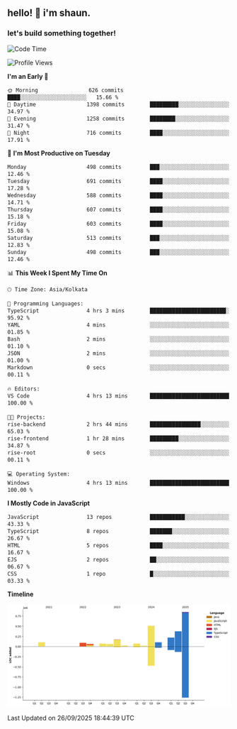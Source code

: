 ## hello! 👋 i'm shaun. 
### let's build something together!
<!--START_SECTION:waka-->
![Code Time](http://img.shields.io/badge/Code%20Time-436%20hrs%2013%20mins-blue)

![Profile Views](http://img.shields.io/badge/Profile%20Views-0-blue)

**I'm an Early 🐤** 

```text
🌞 Morning                626 commits         ████░░░░░░░░░░░░░░░░░░░░░   15.66 % 
🌆 Daytime                1398 commits        █████████░░░░░░░░░░░░░░░░   34.97 % 
🌃 Evening                1258 commits        ████████░░░░░░░░░░░░░░░░░   31.47 % 
🌙 Night                  716 commits         ████░░░░░░░░░░░░░░░░░░░░░   17.91 % 
```
📅 **I'm Most Productive on Tuesday** 

```text
Monday                   498 commits         ███░░░░░░░░░░░░░░░░░░░░░░   12.46 % 
Tuesday                  691 commits         ████░░░░░░░░░░░░░░░░░░░░░   17.28 % 
Wednesday                588 commits         ████░░░░░░░░░░░░░░░░░░░░░   14.71 % 
Thursday                 607 commits         ████░░░░░░░░░░░░░░░░░░░░░   15.18 % 
Friday                   603 commits         ████░░░░░░░░░░░░░░░░░░░░░   15.08 % 
Saturday                 513 commits         ███░░░░░░░░░░░░░░░░░░░░░░   12.83 % 
Sunday                   498 commits         ███░░░░░░░░░░░░░░░░░░░░░░   12.46 % 
```


📊 **This Week I Spent My Time On** 

```text
🕑︎ Time Zone: Asia/Kolkata

💬 Programming Languages: 
TypeScript               4 hrs 3 mins        ████████████████████████░   95.92 % 
YAML                     4 mins              ░░░░░░░░░░░░░░░░░░░░░░░░░   01.85 % 
Bash                     2 mins              ░░░░░░░░░░░░░░░░░░░░░░░░░   01.10 % 
JSON                     2 mins              ░░░░░░░░░░░░░░░░░░░░░░░░░   01.00 % 
Markdown                 0 secs              ░░░░░░░░░░░░░░░░░░░░░░░░░   00.11 % 

🔥 Editors: 
VS Code                  4 hrs 13 mins       █████████████████████████   100.00 % 

🐱‍💻 Projects: 
rise-backend             2 hrs 44 mins       ████████████████░░░░░░░░░   65.03 % 
rise-frontend            1 hr 28 mins        █████████░░░░░░░░░░░░░░░░   34.87 % 
rise-root                0 secs              ░░░░░░░░░░░░░░░░░░░░░░░░░   00.11 % 

💻 Operating System: 
Windows                  4 hrs 13 mins       █████████████████████████   100.00 % 
```

**I Mostly Code in JavaScript** 

```text
JavaScript               13 repos            ███████████░░░░░░░░░░░░░░   43.33 % 
TypeScript               8 repos             ███████░░░░░░░░░░░░░░░░░░   26.67 % 
HTML                     5 repos             ████░░░░░░░░░░░░░░░░░░░░░   16.67 % 
EJS                      2 repos             ██░░░░░░░░░░░░░░░░░░░░░░░   06.67 % 
CSS                      1 repo              █░░░░░░░░░░░░░░░░░░░░░░░░   03.33 % 
```



**Timeline**

![Lines of Code chart](https://raw.githubusercontent.com/ShaunDaniel/ShaunDaniel/main/assets/bar_graph.png)


 Last Updated on 26/09/2025 18:44:39 UTC
<!--END_SECTION:waka-->
